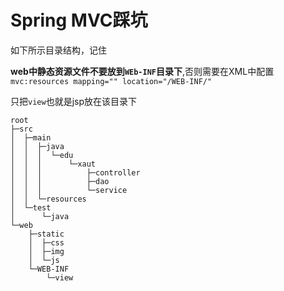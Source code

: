 # Spring MVC踩坑



如下所示目录结构，记住

**web中静态资源文件不要放到`WEb-INF`目录下**,否则需要在XML中配置`mvc:resources mapping="" location="/WEB-INF/"`

只把`view`也就是jsp放在该目录下

```
root
├─src
│  ├─main
│  │  ├─java
│  │  │  └─edu
│  │  │      └─xaut
│  │  │          ├─controller
│  │  │          ├─dao
│  │  │          └─service
│  │  └─resources
│  └─test
│      └─java
└─web
    ├─static
    │  ├─css
    │  ├─img
    │  └─js
    └─WEB-INF
        └─view
```

